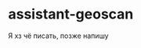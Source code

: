 # assistant-geoscan

Я хз чё писать, позже напишу
































































































